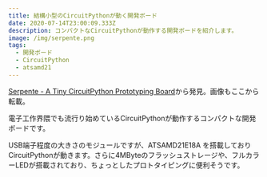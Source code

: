 ```yaml
---
title: 結構小型のCircuitPythonが動く開発ボード
date: 2020-07-14T23:00:09.333Z
description: コンパクトなCircuitPythonが動作する開発ボードを紹介します。
image: /img/serpente.png
tags:
  - 開発ボード
  - CircuitPython
  - atsamd21
---
```

[Serpente - A Tiny CircuitPython Prototyping Board](https://www.tindie.com/products/arturo182/serpente-a-tiny-circuitpython-prototyping-board/)から発見。画像もここから転載。

電子工作界隈でも流行り始めているCircuitPythonが動作するコンパクトな開発ボードです。

USB端子程度の大きさのモジュールですが、ATSAMD21E18A を搭載しておりCircuitPythonが動きます。さらに4MByteのフラッシュストレージや、フルカラーLEDが搭載されており、ちょっとしたプロトタイピングに便利そうです。
